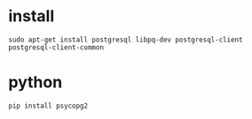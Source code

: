 # install

```
sudo apt-get install postgresql libpq-dev postgresql-client postgresql-client-common
```

# python

`pip install psycopg2`  
